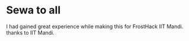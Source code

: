 # Sewa to all
I had gained great experience while making this for FrostHack IIT Mandi.  
thanks to IIT Mandi.   
